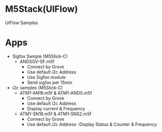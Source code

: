 # M5Stack(UIFlow)
 UIFlow Samples

# Apps
- Sigfox Sample (M5Stick-C)
  - ANDSGV-SF.m5f
    + Connect by Grove
    + Use default i2c Address
    + Use Sigfox module
    + Send sigfox per 15min
- i2c samples (M5Stick-C)
  - ATM1-AN16.m5f & ATM1-ANDS.m5f
      - Connect by Grove
      - Use default i2c Address
      - Display current & Frequency
  - ATM1-SN16.m5f & ATM1-SNS2.m5f
      - Connect by Grove
      - Use default i2c Address
      -Display Status & Counter & Frequency
